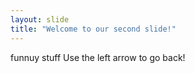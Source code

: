 ```yaml
---
layout: slide
title: "Welcome to our second slide!"
---
```

funnuy stuff Use the left arrow to go back!
